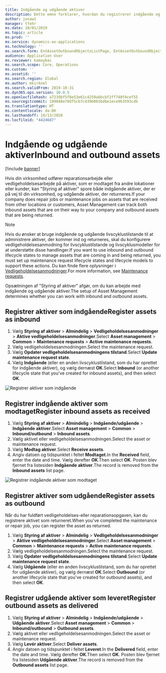 ```yaml
---
title: Indgående og udgående aktiver
description: Dette emne forklarer, hvordan du registrerer indgående og udgående aktiver i "Styring af aktiver".
author: josaw1
manager: tfehr
ms.date: 10/01/2019
ms.topic: article
ms.prod: ''
ms.service: dynamics-ax-applications
ms.technology: ''
ms.search.form: EntAssetOutboundObjectsListPage, EntAssetOutboundObjectsDeliver, EntAssetInboundObjectsListPage, EntAssetInboundObjectsRecieve
audience: Application User
ms.reviewer: kamaybac
ms.search.scope: Core, Operations
ms.custom: ''
ms.assetid: ''
ms.search.region: Global
ms.author: mkirknel
ms.search.validFrom: 2019-10-31
ms.dyn365.ops.version: 10.0.5
ms.openlocfilehash: a7239bf5f8e53e61c4259abbcbf2ff740f4cef55
ms.sourcegitcommit: 199848e78df5cb7c439b001bdbe1ece963593cdb
ms.translationtype: HT
ms.contentlocale: da-DK
ms.lasthandoff: 10/13/2020
ms.locfileid: "4424687"
---
```

# <a name="inbound-and-outbound-assets"></a><span data-ttu-id="dfa75-103">Indgående og udgående aktiver</span><span class="sxs-lookup"><span data-stu-id="dfa75-103">Inbound and outbound assets</span></span>

[!include [banner](../../includes/banner.md)]

 

<span data-ttu-id="dfa75-104">Hvis din virksomhed udfører reparationsarbejde eller vedligeholdelsesarbejde på aktiver, som er modtaget fra andre lokationer eller kunder, kan "Styring af aktiver" spore både indgående aktiver, der er på vej til din virksomhed, og udgående aktiver, der returneres.</span><span class="sxs-lookup"><span data-stu-id="dfa75-104">If your company does repair jobs or maintenance jobs on assets that are received from other locations or customers, Asset Management can track both inbound assets that are on their way to your company and outbound assets that are being returned.</span></span>

> [!NOTE]
> <span data-ttu-id="dfa75-105">Hvis du ønsker at bruge indgående og udgående livscyklustilstande til at administrere aktiver, der kommer ind og returneres, skal du konfigurere vedligeholdelsesanmodning for livscyklustilstande og livscyklusmodeller for at understøtte disse handlinger.</span><span class="sxs-lookup"><span data-stu-id="dfa75-105">If you want to use inbound and outbound lifecycle states to manage assets that are coming in and being returned, you must set up maintenance request lifecycle states and lifecycle models to support these actions.</span></span> <span data-ttu-id="dfa75-106">Du kan finde flere oplysninger i [Vedligeholdelsesanmodninger](../setup-for-maintenance-requests/requests.md).</span><span class="sxs-lookup"><span data-stu-id="dfa75-106">For more information, see [Maintenance requests](../setup-for-maintenance-requests/requests.md).</span></span>

<span data-ttu-id="dfa75-107">Opsætningen af "Styring af aktiver" afgør, om du kan arbejde med indgående og udgående aktiver.</span><span class="sxs-lookup"><span data-stu-id="dfa75-107">The setup of Asset Management determines whether you can work with inbound and outbound assets.</span></span>

## <a name="register-assets-as-inbound"></a><span data-ttu-id="dfa75-108">Registrer aktiver som indgående</span><span class="sxs-lookup"><span data-stu-id="dfa75-108">Register assets as inbound</span></span>

1. <span data-ttu-id="dfa75-109">Vælg **Styring af aktiver** \> **Almindelig** \> **Vedligeholdelsesanmodninger** \> **Aktive vedligeholdelsesanmodninger**.</span><span class="sxs-lookup"><span data-stu-id="dfa75-109">Select **Asset management** \> **Common** \> **Maintenance requests** \> **Active maintenance requests**.</span></span>
2. <span data-ttu-id="dfa75-110">Vælg vedligeholdelsesanmodningen.</span><span class="sxs-lookup"><span data-stu-id="dfa75-110">Select the maintenance request.</span></span>
3. <span data-ttu-id="dfa75-111">Vælg **Opdater vedligeholdelsesanmodningens tilstand**.</span><span class="sxs-lookup"><span data-stu-id="dfa75-111">Select **Update maintenance request state**.</span></span>
4. <span data-ttu-id="dfa75-112">Vælg **Indgående** (eller en anden livscyklustilstand, som du har oprettet for indgående aktiver), og vælg dernæst **OK**.</span><span class="sxs-lookup"><span data-stu-id="dfa75-112">Select **Inbound** (or another lifecycle state that you've created for inbound assets), and then select **OK**.</span></span>

![Registrer aktiver som indgående](media/07-manage-maintenance-requests.png)

## <a name="register-inbound-assets-as-received"></a><span data-ttu-id="dfa75-114">Registrer indgående aktiver som modtaget</span><span class="sxs-lookup"><span data-stu-id="dfa75-114">Register inbound assets as received</span></span>

1. <span data-ttu-id="dfa75-115">Vælg **Styring af aktiver** \> **Almindelig** \> **Indgående/udgående** \> **Indgående aktiver**.</span><span class="sxs-lookup"><span data-stu-id="dfa75-115">Select **Asset management** \> **Common** \> **Inbound/outbound** \> **Inbound assets**.</span></span>
2. <span data-ttu-id="dfa75-116">Vælg aktivet eller vedligeholdelsesanmodningen.</span><span class="sxs-lookup"><span data-stu-id="dfa75-116">Select the asset or maintenance request.</span></span>
3. <span data-ttu-id="dfa75-117">Vælg **Modtag aktiver**.</span><span class="sxs-lookup"><span data-stu-id="dfa75-117">Select **Receive assets**.</span></span>
4. <span data-ttu-id="dfa75-118">Angiv datoen og tidspunktet i feltet **Modtaget**.</span><span class="sxs-lookup"><span data-stu-id="dfa75-118">In the **Received** field, enter the date and time.</span></span> <span data-ttu-id="dfa75-119">Vælg derefter **OK**.</span><span class="sxs-lookup"><span data-stu-id="dfa75-119">Then select **OK**.</span></span> <span data-ttu-id="dfa75-120">Posten blev fjernet fra listesiden **Indgående aktiver**.</span><span class="sxs-lookup"><span data-stu-id="dfa75-120">The record is removed from the **Inbound assets** list page.</span></span>

![Registrer indgående aktiver som modtaget](media/08-manage-maintenance-requests.png)

## <a name="register-assets-as-outbound"></a><span data-ttu-id="dfa75-122">Registrer aktiver som udgående</span><span class="sxs-lookup"><span data-stu-id="dfa75-122">Register assets as outbound</span></span>

<span data-ttu-id="dfa75-123">Når du har fuldført vedligeholdelses-eller reparationsopgaven, kan du registrere aktivet som returneret.</span><span class="sxs-lookup"><span data-stu-id="dfa75-123">When you've completed the maintenance or repair job, you can register the asset as returned.</span></span>

1. <span data-ttu-id="dfa75-124">Vælg **Styring af aktiver** \> **Almindelig** \> **Vedligeholdelsesanmodninger** \> **Aktive vedligeholdelsesanmodninger**.</span><span class="sxs-lookup"><span data-stu-id="dfa75-124">Select **Asset management** \> **Common** \> **Maintenance requests** \> **Active maintenance requests**.</span></span>
2. <span data-ttu-id="dfa75-125">Vælg vedligeholdelsesanmodningen.</span><span class="sxs-lookup"><span data-stu-id="dfa75-125">Select the maintenance request.</span></span>
3. <span data-ttu-id="dfa75-126">Vælg **Opdater vedligeholdelsesanmodningens tilstand**.</span><span class="sxs-lookup"><span data-stu-id="dfa75-126">Select **Update maintenance request state**.</span></span>
4. <span data-ttu-id="dfa75-127">Vælg **Udgående** (eller en anden livscyklustilstand, som du har oprettet for udgående aktiver), og vælg dernæst **OK**.</span><span class="sxs-lookup"><span data-stu-id="dfa75-127">Select **Outbound** (or another lifecycle state that you've created for outbound assets), and then select **OK**.</span></span>

## <a name="register-outbound-assets-as-delivered"></a><span data-ttu-id="dfa75-128">Registrer udgående aktiver som leveret</span><span class="sxs-lookup"><span data-stu-id="dfa75-128">Register outbound assets as delivered</span></span>

1. <span data-ttu-id="dfa75-129">Vælg **Styring af aktiver** \> **Almindelig** \> **Indgående/udgående** \> **Udgående aktiver**.</span><span class="sxs-lookup"><span data-stu-id="dfa75-129">Select **Asset management** \> **Common** \> **Inbound/outbound** \> **Outbound assets**.</span></span>
2. <span data-ttu-id="dfa75-130">Vælg aktivet eller vedligeholdelsesanmodningen.</span><span class="sxs-lookup"><span data-stu-id="dfa75-130">Select the asset or maintenance request.</span></span>
3. <span data-ttu-id="dfa75-131">Vælg **Levér aktiver**.</span><span class="sxs-lookup"><span data-stu-id="dfa75-131">Select **Deliver assets**.</span></span>
4. <span data-ttu-id="dfa75-132">Angiv datoen og tidspunktet i feltet **Leveret**.</span><span class="sxs-lookup"><span data-stu-id="dfa75-132">In the **Delivered** field, enter the date and time.</span></span> <span data-ttu-id="dfa75-133">Vælg derefter **OK**.</span><span class="sxs-lookup"><span data-stu-id="dfa75-133">Then select **OK**.</span></span> <span data-ttu-id="dfa75-134">Posten blev fjernet fra listesiden **Udgående aktiver**.</span><span class="sxs-lookup"><span data-stu-id="dfa75-134">The record is removed from the **Outbound assets** list page.</span></span>
